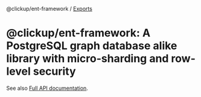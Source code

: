@clickup/ent-framework / [Exports](modules.md)

# @clickup/ent-framework: A PostgreSQL graph database alike library with micro-sharding and row-level security

See also [Full API documentation](https://github.com/clickup/ent-framework/blob/master/docs/modules.md).
